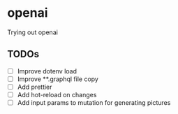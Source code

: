 # openai
Trying out openai

## TODOs
* [ ] Improve dotenv load
* [ ] Improve **.graphql file copy
* [ ] Add prettier
* [ ] Add hot-reload on changes
* [ ] Add input params to mutation for generating pictures